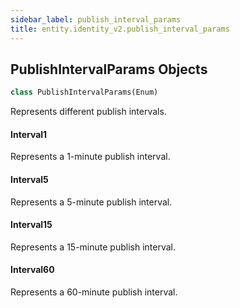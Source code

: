 ```yaml
---
sidebar_label: publish_interval_params
title: entity.identity_v2.publish_interval_params
---
```


## PublishIntervalParams Objects

```python
class PublishIntervalParams(Enum)
```

Represents different publish intervals.

#### Interval1

Represents a 1-minute publish interval.

#### Interval5

Represents a 5-minute publish interval.

#### Interval15

Represents a 15-minute publish interval.

#### Interval60

Represents a 60-minute publish interval.

